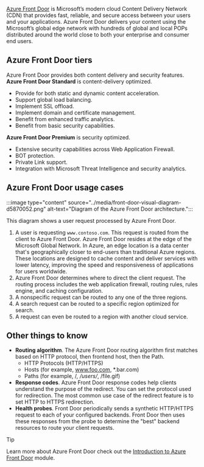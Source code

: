 



[Azure Front Door](/azure/frontdoor/front-door-overview) is Microsoft’s modern cloud Content Delivery Network (CDN) that provides fast, reliable, and secure access between your users and your applications. Azure Front Door delivers your content using the Microsoft’s global edge network with hundreds of global and local POPs distributed around the world close to both your enterprise and consumer end users.

## Azure Front Door tiers

Azure Front Door provides both content delivery and security features. **Azure Front Door Standard** is content-delivery optimized.

- Provide for both static and dynamic content acceleration.
- Support global load balancing.
- Implement SSL offload.
- Implement domain and certificate management.
- Benefit from enhanced traffic analytics.
- Benefit from basic security capabilities.

**Azure Front Door Premium** is security optimized.

- Extensive security capabilities across Web Application Firewall.
- BOT protection.
- Private Link support.
- Integration with Microsoft Threat Intelligence and security analytics.

## Azure Front Door usage cases

:::image type="content" source="../media/front-door-visual-diagram-d5870052.png" alt-text="Diagram of the Azure Front Door architecture.":::

This diagram shows a user request processed by Azure Front Door. 

1. A user is requesting `www.contoso.com`. This request is routed from the client to Azure Front Door. Azure Front Door resides at the edge of the Microsoft Global Network. In Azure, an edge location is a data center that's geographically closer to end-users than traditional Azure regions. These locations are designed to cache content and deliver services with lower latency, improving the speed and responsiveness of applications for users worldwide.
1. Azure Front Door determines where to direct the client request. The routing process includes the web application firewall, routing rules, rules engine, and caching configuration.  
1. A nonspecific request can be routed to any one of the three regions.
1. A search request can be routed to a specific region optimized for search. 
1. A request can even be routed to a region with another cloud service. 


## Other things to know

- **Routing algorithm**. The Azure Front Door routing algorithm first matches based on HTTP protocol, then frontend host, then the Path.
    -  HTTP Protocols (HTTP/HTTPS)
    -  Hosts (for example, www.foo.com, \*.bar.com)
    -  Paths (for example, /*, /users/*, /file.gif)
- **Response codes**. Azure Front Door response codes help clients understand the purpose of the redirect. You can set the protocol used for redirection. The most common use case of the redirect feature is to set HTTP to HTTPS redirection.
- **Health probes**. Front Door periodically sends a synthetic HTTP/HTTPS request to each of your configured backends. Front Door then uses these responses from the probe to determine the "best" backend resources to route your client requests.

> [!TIP]
> Learn more about Azure Front Door check out the [Introduction to Azure Front Door](/training/modules/intro-to-azure-front-door/) module.